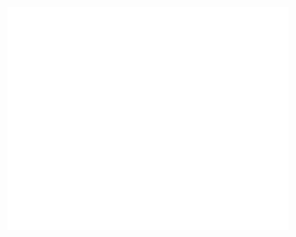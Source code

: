 <div align="center">
	<br>
	<a href="https://github.com/tharindusathis/css-in-readme-like-wat/blob/master/header.svg">
		<img src="header.svg" width="800" height="400">
	</a>
	<br>
</div>
